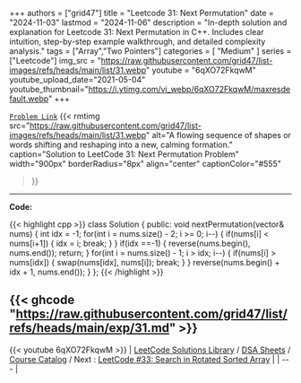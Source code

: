 
+++
authors = ["grid47"]
title = "Leetcode 31: Next Permutation"
date = "2024-11-03"
lastmod = "2024-11-06"
description = "In-depth solution and explanation for Leetcode 31: Next Permutation in C++. Includes clear intuition, step-by-step example walkthrough, and detailed complexity analysis."
tags = ["Array","Two Pointers"]
categories = [
    "Medium"
]
series = ["Leetcode"]
img_src = "https://raw.githubusercontent.com/grid47/list-images/refs/heads/main/list/31.webp"
youtube = "6qXO72FkqwM"
youtube_upload_date="2021-05-04"
youtube_thumbnail="https://i.ytimg.com/vi_webp/6qXO72FkqwM/maxresdefault.webp"
+++



[`Problem Link`](https://leetcode.com/problems/next-permutation/description/)
{{< rmtimg 
    src="https://raw.githubusercontent.com/grid47/list-images/refs/heads/main/list/31.webp" 
    alt="A flowing sequence of shapes or words shifting and reshaping into a new, calming formation."
    caption="Solution to LeetCode 31: Next Permutation Problem"
    width="900px"
    borderRadius="8px"
    align="center" 
    captionColor="#555"
>}}
---
**Code:**

{{< highlight cpp >}}
class Solution {
public:
    void nextPermutation(vector<int>& nums) {
        int idx = -1;
        for(int i = nums.size() - 2; i >= 0; i--) {
            if(nums[i] < nums[i+1]) { 
                idx = i;
                break;
            }
        }
        if(idx ==-1) {
            reverse(nums.begin(), nums.end());
            return;
        }
        for(int i = nums.size() - 1; i > idx; i--) {
            if(nums[i] > nums[idx]) {
                swap(nums[idx], nums[i]);
                break;
            }
        }
        reverse(nums.begin() + idx + 1, nums.end());
    }
};
{{< /highlight >}}

{{< ghcode "https://raw.githubusercontent.com/grid47/list/refs/heads/main/exp/31.md" >}}
---
{{< youtube 6qXO72FkqwM >}}
| [LeetCode Solutions Library](https://grid47.xyz/leetcode/) / [DSA Sheets](https://grid47.xyz/sheets/) / [Course Catalog](https://grid47.xyz/courses/) / Next : [LeetCode #33: Search in Rotated Sorted Array](https://grid47.xyz/leetcode/solution-33-search-in-rotated-sorted-array/) |
| --- |
